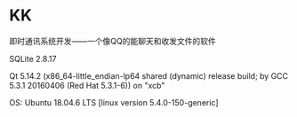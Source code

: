 # KK
即时通讯系统开发——一个像QQ的能聊天和收发文件的软件

SQLite 2.8.17

Qt 5.14.2 (x86_64-little_endian-lp64 shared (dynamic) release build; by GCC 5.3.1 20160406 (Red Hat 5.3.1-6)) on "xcb" 

OS: Ubuntu 18.04.6 LTS [linux version 5.4.0-150-generic]
